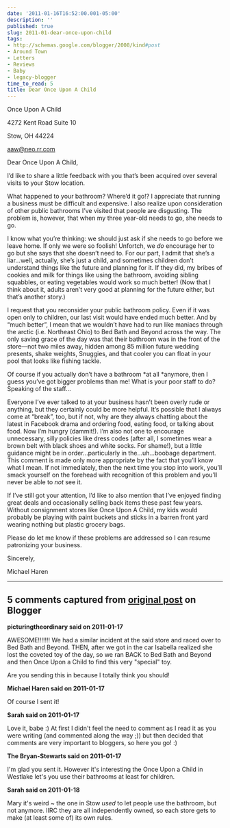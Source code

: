 ```yaml
---
date: '2011-01-16T16:52:00.001-05:00'
description: ''
published: true
slug: 2011-01-dear-once-upon-child
tags:
- http://schemas.google.com/blogger/2008/kind#post
- Around Town
- Letters
- Reviews
- Baby
- legacy-blogger
time_to_read: 5
title: Dear Once Upon A Child
---
```



Once Upon A Child   

4272 Kent Road Suite 10    

Stow, OH 44224    

[aaw@neo.rr.com](mailto:aaw@neo.rr.com)

Dear Once Upon A Child,

I’d like to share a little feedback with you that’s been acquired over several visits to your Stow location. 

What happened to your bathroom? Where’d it go!? I appreciate that running a business must be difficult and expensive. I also realize upon consideration of other public bathrooms I’ve visited that people are disgusting. The problem is, however, that when my three year-old needs to go, she needs to go. 

I know what you’re thinking: we should just ask if she needs to go before we leave home. If only we were so foolish! Unfortch, we *do* encourage her to go but she says that she doesn’t need to. For our part, I admit that she’s a liar…well, actually, she’s just a child, and sometimes children don’t understand things like the future and planning for it. If they did, my bribes of cookies and milk for things like using the bathroom, avoiding sibling squabbles, or eating vegetables would work so much better! (Now that I think about it, adults aren’t very good at planning for the future either, but that’s another story.)

I request that you reconsider your public bathroom policy. Even if it was open only to children, our last visit would have ended much better. And by “much better”, I mean that we wouldn’t have had to run like maniacs through the arctic (i.e. Northeast Ohio) to Bed Bath and Beyond across the way. The only saving grace of the day was that their bathroom was in the front of the store—not two miles away, hidden among 85 million future wedding presents, shake weights, Snuggies, and that cooler you can float in your pool that looks like fishing tackle.

Of course if you actually don’t have a bathroom *at all *anymore, then I guess you’ve got bigger problems than me! What is your poor staff to do? Speaking of the staff…

Everyone I’ve ever talked to at your business hasn’t been overly rude or anything, but they certainly could be more helpful. It’s possible that I always come at “break”, too, but if not, why are they always chatting about the latest in Facebook drama and ordering food, eating food, or talking about food. Now I’m hungry (dammit!). I’m also not one to encourage unnecessary, silly policies like dress codes (after all, I sometimes wear a brown belt with black shoes and white socks. For shame!), but a little guidance might be in order…particularly in the…uh…boobage department. This comment is made only more appropriate by the fact that you’ll know what I mean. If not immediately, then the next time you stop into work, you’ll smack yourself on the forehead with recognition of this problem and you’ll never be able to *not* see it.

If I’ve still got your attention, I’d like to also mention that I’ve enjoyed finding great deals and occasionally selling back items these past few years. Without consignment stores like Once Upon A Child, my kids would probably be playing with paint buckets and sticks in a barren front yard wearing nothing but plastic grocery bags.

Please do let me know if these problems are addressed so I can resume patronizing your business.

Sincerely,   

Michael Haren

---

## 5 comments captured from [original post](https://blog.wassupy.com/2011/01/dear-once-upon-child.html) on Blogger

**picturingtheordinary said on 2011-01-17**

AWESOME!!!!!!! We had a similar incident at the said store and raced over to Bed Bath and Beyond. THEN, after we got in the car Isabella realized she lost the coveted toy of the day, so we ran BACK to Bed Bath and Beyond and then Once Upon a Child to find this very &quot;special&quot; toy. 

Are you sending this in because I totally think you should!

**Michael Haren said on 2011-01-17**

Of course I sent it!

**Sarah said on 2011-01-17**

Love it, babe :)  At first I didn't feel the need to comment as I read it as you were writing (and commented along the way ;)) but then decided that comments are very important to bloggers, so here you go! :)

**The Bryan-Stewarts said on 2011-01-17**

I'm glad you sent it. However it's interesting the Once Upon a Child in Westlake let's you use their bathrooms at least for children.

**Sarah said on 2011-01-18**

Mary it's weird ~ the one in Stow *used* to let people use the bathroom, but not anymore.  IIRC they are all independently owned, so each store gets to make (at least some of) its own rules.


